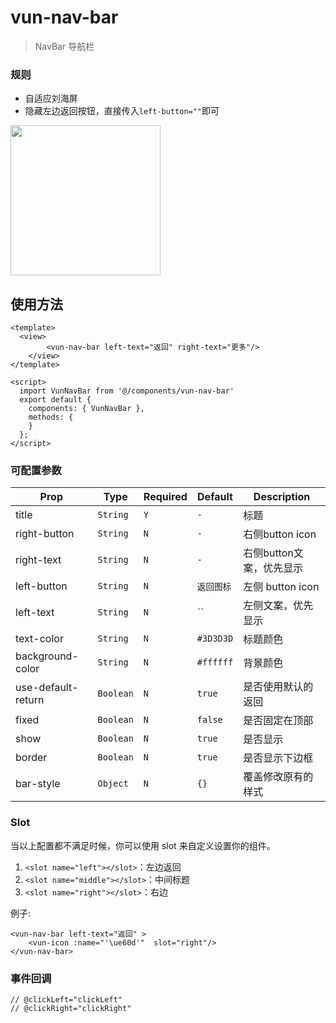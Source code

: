 # vun-nav-bar 

> NavBar 导航栏

### 规则
- 自适应刘海屏
- 隐藏左边返回按钮，直接传入`left-button=""`即可

<img src="/unpackage/gif/navbar.jpg?raw=true" width="240"/>

## 使用方法

```vue
<template>
  <view>
		<vun-nav-bar left-text="返回" right-text="更多"/>
	</view>
</template>

<script>
  import VunNavBar from '@/components/vun-nav-bar'
  export default {
    components: { VunNavBar },
    methods: {
    }
  };
</script>
```


### 可配置参数

| Prop | Type | Required | Default | Description |
|-------------|------------|--------|-----|-----|
| title | `String` |`Y`| `-` | 标题 |
| right-button | `String` |`N`| `-` | 右侧button icon |
| right-text | `String` |`N`| `-` | 右侧button文案，优先显示|
| left-button | `String` |`N`| `返回图标` |  左侧 button icon|
| left-text | `String` |`N`| `` |  左侧文案，优先显示|
| text-color | `String` |`N`| `#3D3D3D` | 标题颜色 |
| background-color | `String` |`N`| `#ffffff` | 背景颜色 |
| use-default-return | `Boolean` |`N`| `true` | 是否使用默认的返回 |
| fixed | `Boolean` | `N` |`false`| 是否固定在顶部 |
| show | `Boolean` | `N` |`true`| 是否显示 |
| border | `Boolean` | `N` |`true`| 是否显示下边框 |
| bar-style | `Object` | `N`|`{}` | 覆盖修改原有的样式 |

### Slot
当以上配置都不满足时候，你可以使用 slot 来自定义设置你的组件。 

1. `<slot name="left"></slot>`：左边返回
2. `<slot name="middle"></slot>`：中间标题
3. `<slot name="right"></slot>`：右边

例子:
```
<vun-nav-bar left-text="返回" >
	<vun-icon :name="'\ue60d'"  slot="right"/>
</vun-nav-bar>
```

### 事件回调

```
// @clickLeft="clickLeft"
// @clickRight="clickRight"
```

